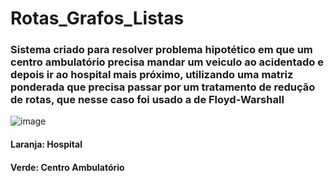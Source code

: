 # Rotas_Grafos_Listas

### Sistema criado para resolver problema hipotético em que um centro ambulatório precisa mandar um veiculo ao acidentado e depois ir ao hospital mais próximo, utilizando uma matriz ponderada que precisa passar por um tratamento de redução de rotas, que nesse caso foi usado a de Floyd-Warshall

![image](https://github.com/luisjro16/Rotas_Grafos_Listas/assets/133915301/cc84f9ef-9a1b-4396-bb61-e61c1a305883)
#### Laranja: Hospital
#### Verde: Centro Ambulatório
